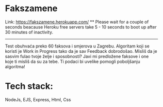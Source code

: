 # Fakszamene

Link: https://fakszamene.herokuapp.com/
** Please wait for a couple of seconds beacause Heroku free servers take 5 - 10 seconds to boot up after 30 minutes of inactivity.
<hr>

Test obuhvaća preko 60 faksova i smjerova u Zagrebu. 
Algoritam koji se koristi je Work in Progress tako da je sav Feedback dobrodošao. 
Misliš da je sasvim fulao tvoje želje i sposobnosti? Javi mi predložene faksove i one koje ti misliš da su za tebe. 
Ti podaci bi uvelike pomogli poboljšanju algoritma!


# Tech stack:

NodeJs, EJS, Express, Html, Css
